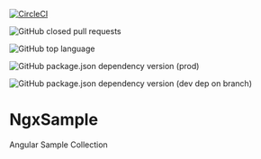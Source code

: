 [![CircleCI](https://circleci.com/gh/swfz/ngx-sample/tree/master.svg?style=svg)](https://circleci.com/gh/swfz/ngx-sample/tree/master)

![GitHub closed pull requests](https://img.shields.io/github/issues-pr-closed/swfz/ngx-sample.svg?color=blue&style=popout)

![GitHub top language](https://img.shields.io/github/languages/top/swfz/ngx-sample.svg?style=popout)

![GitHub package.json dependency version (prod)](https://img.shields.io/github/package-json/dependency-version/swfz/ngx-sample/@angular/core.svg?color=red&style=popout)

![GitHub package.json dependency version (dev dep on branch)](https://img.shields.io/github/package-json/dependency-version/swfz/ngx-sample/dev/@angular/cli/master.svg?color=red&style=popout)


# NgxSample

Angular Sample Collection

